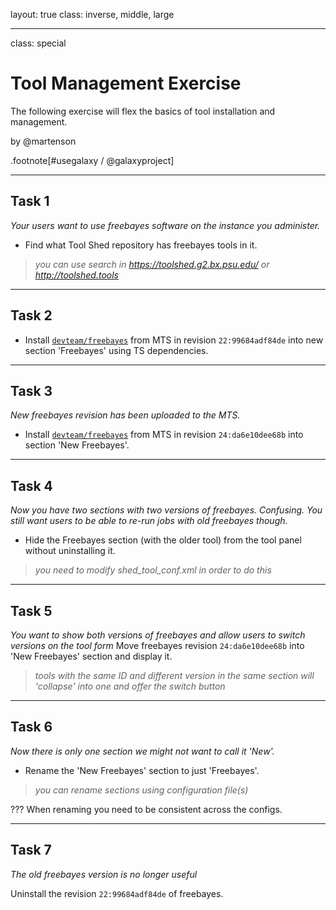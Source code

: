 layout: true
class: inverse, middle, large

---
class: special
# Tool Management Exercise
The following exercise will flex the basics of tool installation and management.

by @martenson

.footnote[\#usegalaxy / @galaxyproject]

---
## Task 1
*Your users want to use freebayes software on the instance you administer.*
* Find what Tool Shed repository has freebayes tools in it.

> *you can use search in https://toolshed.g2.bx.psu.edu/ or http://toolshed.tools*

---
## Task 2
* Install [`devteam/freebayes`](https://toolshed.g2.bx.psu.edu/view/devteam/freebayes/) from MTS in revision `22:99684adf84de` into new section 'Freebayes' using TS dependencies.

---
## Task 3
*New freebayes revision has been uploaded to the MTS.*

* Install [`devteam/freebayes`](https://toolshed.g2.bx.psu.edu/view/devteam/freebayes/) from MTS in revision `24:da6e10dee68b` into section 'New Freebayes'.

---
## Task 4
*Now you have two sections with two versions of freebayes. Confusing. You still want users to be able to re-run jobs with old freebayes though.*

* Hide the Freebayes section (with the older tool) from the tool panel without uninstalling it.

> *you need to modify shed_tool_conf.xml in order to do this*

---
## Task 5
*You want to show both versions of freebayes and allow users to switch versions on the tool form*
Move freebayes revision `24:da6e10dee68b` into 'New Freebayes' section and display it.

> *tools with the same ID and different version in the same section will 'collapse' into one and offer the switch button*

---
## Task 6
*Now there is only one section we might not want to call it 'New'.*

* Rename the 'New Freebayes' section to just 'Freebayes'.

> *you can rename sections using configuration file(s)*

???
When renaming you need to be consistent across the configs.

---
## Task 7
*The old freebayes version is no longer useful*

Uninstall the revision `22:99684adf84de` of freebayes.
